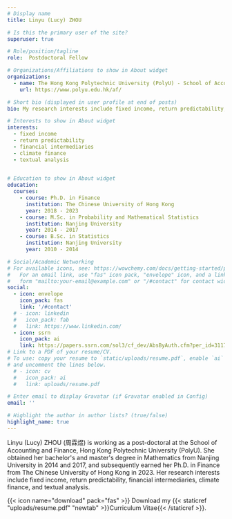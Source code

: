 ```yaml
---
# Display name
title: Linyu (Lucy) ZHOU

# Is this the primary user of the site?
superuser: true

# Role/position/tagline
role:  Postdoctoral Fellow

# Organizations/Affiliations to show in About widget
organizations:
  - name: The Hong Kong Polytechnic University (PolyU) - School of Accounting and Finance
    url: https://www.polyu.edu.hk/af/

# Short bio (displayed in user profile at end of posts)
bio: My research interests include fixed income, return predictability, financial intermediaries, ESG investing and textual analysis.

# Interests to show in About widget
interests:
  - fixed income
  - return predictability
  - financial intermediaries
  - climate finance
  - textual analysis
  

# Education to show in About widget
education:
  courses:
    - course: Ph.D. in Finance
      institution: The Chinese University of Hong Kong
      year: 2018 - 2023
    - course: M.Sc. in Probability and Mathematical Statistics
      institution: Nanjing University
      year: 2014 - 2017
    - course: B.Sc. in Statistics
      institution: Nanjing University
      year: 2010 - 2014

# Social/Academic Networking
# For available icons, see: https://wowchemy.com/docs/getting-started/page-builder/#icons
#   For an email link, use "fas" icon pack, "envelope" icon, and a link in the
#   form "mailto:your-email@example.com" or "/#contact" for contact widget.
social:
  - icon: envelope
    icon_pack: fas
    link: '/#contact'
  # - icon: linkedin
  #   icon_pack: fab
  #   link: https://www.linkedin.com/
  - icon: ssrn
    icon_pack: ai
    link: https://papers.ssrn.com/sol3/cf_dev/AbsByAuth.cfm?per_id=3117483
# Link to a PDF of your resume/CV.
# To use: copy your resume to `static/uploads/resume.pdf`, enable `ai` icons in `params.yaml`,
# and uncomment the lines below.
  # - icon: cv
  #   icon_pack: ai
  #   link: uploads/resume.pdf

# Enter email to display Gravatar (if Gravatar enabled in Config)
email: ''

# Highlight the author in author lists? (true/false)
highlight_name: true
---
```


Linyu (Lucy) ZHOU (周霖煜) is working as a post-doctoral at the School of Accounting and Finance, Hong Kong Polytechnic University (PolyU). She obtained her bachelor's and master's degree in Mathematics from Nanjing University in 2014 and 2017, and subsequently earned her Ph.D. in Finance from The Chinese University of Hong Kong in 2023. Her research interests include fixed income, return predictability, financial intermediaries, climate finance, and textual analysis.

{{< icon name="download" pack="fas" >}} Download my {{< staticref "uploads/resume.pdf" "newtab" >}}Curriculum Vitae{{< /staticref >}}.
